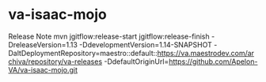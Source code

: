 
va-isaac-mojo
======================

Release Note
mvn jgitflow:release-start jgitflow:release-finish -DreleaseVersion=1.13 -DdevelopmentVersion=1.14-SNAPSHOT -DaltDeploymentRepository=maestro::default::https://va.maestrodev.com/archiva/repository/va-releases  -DdefaultOriginUrl=https://github.com/Apelon-VA/va-isaac-mojo.git